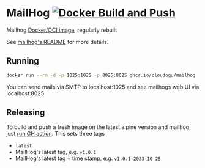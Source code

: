 MailHog [![Docker Build and Push](https://github.com/cloudogu/mailhog-image/actions/workflows/docker-image.yml/badge.svg)](https://github.com/cloudogu/mailhog/actions/workflows/docker-image.yml)
=========

Mailhog [Docker/OCI image](https://github.com/cloudogu/mailhog-image/pkgs/container/mailhog), regularly rebuilt

See [mailhog's README](https://github.com/mailhog/MailHog/blob/master/README.md) for more details.

## Running

```bash
docker run --rm -d -p 1025:1025 -p 8025:8025 ghcr.io/cloudogu/mailhog
```
You can send mails via SMTP to localhost:1025 and see mailhogs web UI via localhost:8025

## Releasing

To build and push a fresh image on the latest alpine version and mailhog, just [run GH action](https://github.com/cloudogu/mailhog-image/actions/workflows/docker-image.yml). This sets three tags
* `latest`
* MailHog's latest tag, e.g. `v1.0.1`
* MailHog's latest tag + time stamp, e.g. `v1.0.1-2023-10-25`